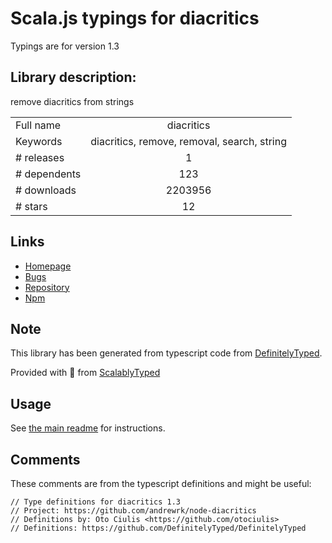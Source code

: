 
# Scala.js typings for diacritics

Typings are for version 1.3

## Library description:
remove diacritics from strings

|                    |                 |
| ------------------ | :-------------: |
| Full name          | diacritics |
| Keywords           | diacritics, remove, removal, search, string |
| # releases         | 1 |
| # dependents       | 123 |
| # downloads        | 2203956 |
| # stars            | 12 |

## Links
- [Homepage](https://github.com/andrewrk/node-diacritics#readme)
- [Bugs](https://github.com/andrewrk/node-diacritics/issues)
- [Repository](https://github.com/andrewrk/node-diacritics)
- [Npm](https://www.npmjs.com/package/diacritics)
    


## Note
This library has been generated from typescript code from [DefinitelyTyped](https://definitelytyped.org).

Provided with :purple_heart: from [ScalablyTyped](https://github.com/oyvindberg/ScalablyTyped)

## Usage
See [the main readme](../../readme.md) for instructions.

## Comments

These comments are from the typescript definitions and might be useful:
```
// Type definitions for diacritics 1.3
// Project: https://github.com/andrewrk/node-diacritics
// Definitions by: Oto Ciulis <https://github.com/otociulis>
// Definitions: https://github.com/DefinitelyTyped/DefinitelyTyped

```

